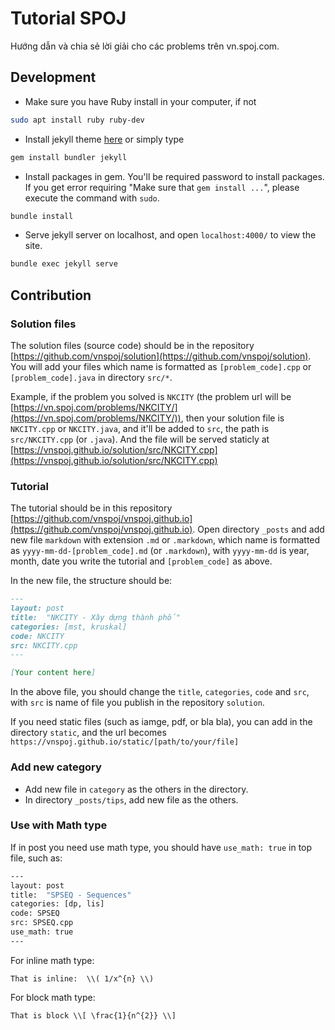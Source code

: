 # Tutorial SPOJ

Hướng dẫn và chia sẻ lời giải cho các problems trên vn.spoj.com.

## Development

+ Make sure you have Ruby install in your computer, if not
```bash
sudo apt install ruby ruby-dev
```
+ Install jekyll theme [here](https://jekyllrb.com/) or simply type
```bash
gem install bundler jekyll
```
+ Install packages in gem. You'll be required password to install packages. If you get error requiring "Make sure that `gem install ...`", please execute the command with `sudo`.
```bash
bundle install
```
+ Serve jekyll server on localhost, and open `localhost:4000/` to view the site.
```bash
bundle exec jekyll serve
```

## Contribution

### Solution files
The solution files (source code) should be in the repository [https://github.com/vnspoj/solution](https://github.com/vnspoj/solution). You will add your files which name is formatted as `[problem_code].cpp` or `[problem_code].java` in directory `src/*`. 


Example, if the problem you solved is `NKCITY` (the problem url will be [https://vn.spoj.com/problems/NKCITY/](https://vn.spoj.com/problems/NKCITY/)), then your solution file is `NKCITY.cpp` or `NKCITY.java`, and it'll be added to `src`, the path is `src/NKCITY.cpp` (or `.java`). And the file will be served staticly at [https://vnspoj.github.io/solution/src/NKCITY.cpp](https://vnspoj.github.io/solution/src/NKCITY.cpp)


### Tutorial
The tutorial should be in this repository [https://github.com/vnspoj/vnspoj.github.io](https://github.com/vnspoj/vnspoj.github.io). Open directory `_posts` and add new file `markdown` with extension `.md` or `.markdown`, which name is formatted as `yyyy-mm-dd-[problem_code].md` (or `.markdown`), with `yyyy-mm-dd` is year, month, date you write the tutorial and `[problem_code]` as above.


In the new file, the structure should be:

```md
---
layout: post
title:  "NKCITY - Xây dựng thành phố"
categories: [mst, kruskal]
code: NKCITY
src: NKCITY.cpp
---

[Your content here]

```

In the above file, you should change the `title`, `categories`, `code` and `src`, with `src` is name of file you publish in the repository `solution`.


If you need static files (such as iamge, pdf, or bla bla), you can add in the directory `static`, and the url becomes `https://vnspoj.github.io/static/[path/to/your/file]`

### Add new category
+ Add new file in `category` as the others in the directory.
+ In directory `_posts/tips`, add new file as the others.

### Use with Math type
If in post you need use math type, you should have `use_math: true` in top file, such as:
```bash
---
layout: post
title:  "SPSEQ - Sequences"
categories: [dp, lis]
code: SPSEQ
src: SPSEQ.cpp
use_math: true
---
```

For inline math type: 
```
That is inline:  \\( 1/x^{n} \\)
```

For block math type: 
```
That is block \\[ \frac{1}{n^{2}} \\]
```
